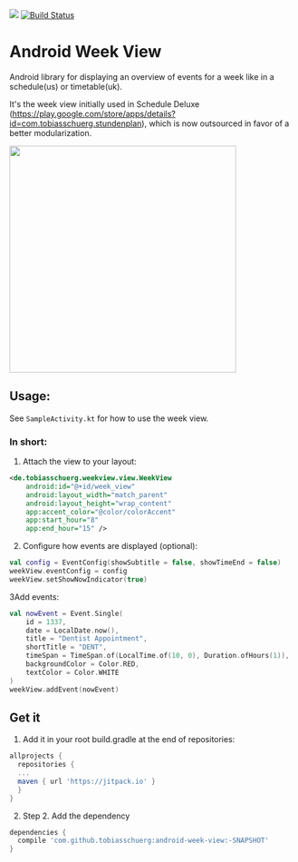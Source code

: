 [![](https://jitpack.io/v/tobiasschuerg/android-week-view.svg)](https://jitpack.io/#tobiasschuerg/android-week-view)
[![Build Status](https://www.bitrise.io/app/6ba47c24369dd52a/status.svg?token=XyF0AXasZwgKuoub_tJUYA&branch=master)](https://www.bitrise.io/app/6ba47c24369dd52a)

# Android Week View
Android library for displaying an overview of events for a week like in a schedule(us) or timetable(uk). 

It's the week view initially used in Schedule Deluxe (https://play.google.com/store/apps/details?id=com.tobiasschuerg.stundenplan), 
which is now outsourced in favor of a better modularization.

<img src="https://github.com/tobiasschuerg/android-week-view/blob/master/meta/device-2018-02-24-121341.png" height="400">

## Usage:
See `SampleActivity.kt` for how to use the week view.

### In short:
1. Attach the view to your layout:
```xml
<de.tobiasschuerg.weekview.view.WeekView
    android:id="@+id/week_view"
    android:layout_width="match_parent"
    android:layout_height="wrap_content"
    app:accent_color="@color/colorAccent"
    app:start_hour="8"
    app:end_hour="15" />
```
2. Configure how events are displayed (optional):
```kotlin
val config = EventConfig(showSubtitle = false, showTimeEnd = false)
weekView.eventConfig = config
weekView.setShowNowIndicator(true)
```

3Add events:
```kotlin
val nowEvent = Event.Single(
    id = 1337,
    date = LocalDate.now(),
    title = "Dentist Appointment",
    shortTitle = "DENT",
    timeSpan = TimeSpan.of(LocalTime.of(10, 0), Duration.ofHours(1)),
    backgroundColor = Color.RED,
    textColor = Color.WHITE
)
weekView.addEvent(nowEvent)
```


## Get it

1. Add it in your root build.gradle at the end of repositories:
```gradle
allprojects {
  repositories {
  ...
  maven { url 'https://jitpack.io' }
  }
}
```
2. Step 2. Add the dependency
```gradle
dependencies {
  compile 'com.github.tobiasschuerg:android-week-view:-SNAPSHOT'
}
```
